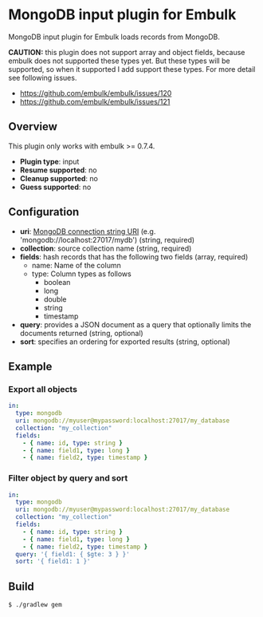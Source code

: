# MongoDB input plugin for Embulk

MongoDB input plugin for Embulk loads records from MongoDB.

**CAUTION:** this plugin does not support array and object fields, 
because embulk does not supported these types yet.
But these types will be supported, so when it supported I add support these types.
For more detail see following issues.

- https://github.com/embulk/embulk/issues/120
- https://github.com/embulk/embulk/issues/121

## Overview

This plugin only works with embulk >= 0.7.4.

* **Plugin type**: input
* **Resume supported**: no
* **Cleanup supported**: no
* **Guess supported**: no

## Configuration

- **uri**: [MongoDB connection string URI](http://docs.mongodb.org/manual/reference/connection-string/) (e.g. 'mongodb://localhost:27017/mydb') (string, required)
- **collection**: source collection name (string, required)
- **fields**: hash records that has the following two fields (array, required)
  - name: Name of the column
  - type: Column types as follows
    - boolean
    - long
    - double
    - string
    - timestamp
- **query**: provides a JSON document as a query that optionally limits the documents returned (string, optional)
- **sort**: specifies an ordering for exported results (string, optional)

## Example

### Export all objects

```yaml
in:
  type: mongodb
  uri: mongodb://myuser@mypassword:localhost:27017/my_database
  collection: "my_collection"
  fields:
    - { name: id, type: string }
    - { name: field1, type: long }
    - { name: field2, type: timestamp }
```

### Filter object by query and sort


```yaml
in:
  type: mongodb
  uri: mongodb://myuser@mypassword:localhost:27017/my_database
  collection: "my_collection"
  fields:
    - { name: id, type: string }
    - { name: field1, type: long }
    - { name: field2, type: timestamp }
  query: '{ field1: { $gte: 3 } }'
  sort: '{ field1: 1 }'
```

## Build

```
$ ./gradlew gem
```
